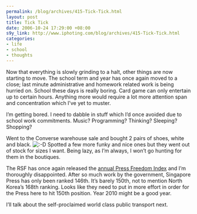 ```yaml
--- 
permalink: /blog/archives/415-Tick-Tick.html
layout: post
title: Tick Tick
date: 2006-10-24 17:29:00 +08:00
s9y_link: http://www.iphoting.com/blog/archives/415-Tick-Tick.html
categories: 
- life
- school
- thoughts
---
```

<p class="whiteline"><p>Now that everything is slowly grinding to a halt, other things are now starting to move. The school term and year has once again moved to a close; last minute administrative and homework related work is being hurried on. School these days is really boring. Card game can only entertain up to certain hours. Anything more would require a lot more attention span and concentration which I&#8217;ve yet to muster.</p>
</p><p class="whiteline"><p>I&#8217;m getting bored. I need to dabble in stuff which I&#8217;d once avoided due to school work commitments. Music? Programming? Thinking? Sleeping? Shopping?</p>
</p><p class="whiteline"><p>Went to the Converse warehouse sale and bought 2 pairs of shoes, white and black. <img src="http://static-s3.iphoting.com/blog/templates/default/img/emoticons/laugh.png" alt=":-D" style="display: inline; vertical-align: bottom;" class="emoticon" /> Spotted a few more funky and nice ones but they went out of stock for sizes I want. Being lazy, as I&#8217;m always, I won&#8217;t go hunting for them in the boutiques.</p>
</p><p class="whiteline"><p>The RSF has once again released the <a onclick="_gaq.push(['_trackPageview', '/extlink/www.rsf.org/rubrique.php3?id_rubrique=639']);"  href="http://www.rsf.org/rubrique.php3?id_rubrique=639">annual Press Freedom Index</a> and I&#8217;m thoroughly disappointed. After so much work by the government, Singapore Press has only been ranked 146th. It&#8217;s barely 150th, not to mention North Korea&#8217;s 168th ranking. Looks like they need to put in more effort in order for the Press here to hit 150th position. Year 2010 might be a good year.</p>
</p><p class="break"><p>I&#8217;ll talk about the self-proclaimed world class public transport next.</p></p>
